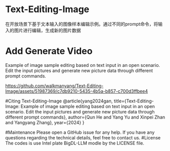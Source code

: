 # Text-Editing-Image
在开放场景下基于文本输入的图像样本编辑示例。通过不同的prompt命令，将输入的图片进行编辑，生成新的图片数据
# Add Generate Video
Example of image sample editing based on text input in an open scenario. Edit the input pictures and generate new picture data through different prompt commands.

https://github.com/walkmanyang/Text-Editing-Image/assets/51987369/c7db9210-5435-4b5a-b857-c700d3ffbee4

#Citing Text-Editing-Image
@article{yang2024gan,
  title={Text-Editing-Image: Example of image sample editing based on text input in an open scenario. Edit the input pictures and generate new picture data through different prompt commands},
  author={Qun He and Yang Yu and Xinpei Zhan and Yangyang Zhang},
  year={2024}
}

#Maintenance
Please open a GitHub issue for any help. If you have any questions regarding the technical details, feel free to contact us.
#License
The codes is use  Intel  plate  BigDL-LLM modle by the LICENSE file.

